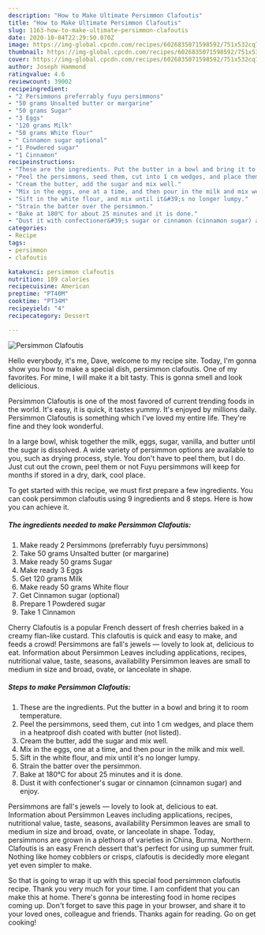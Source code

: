 ```yaml
---
description: "How to Make Ultimate Persimmon Clafoutis"
title: "How to Make Ultimate Persimmon Clafoutis"
slug: 1163-how-to-make-ultimate-persimmon-clafoutis
date: 2020-10-04T22:29:50.070Z
image: https://img-global.cpcdn.com/recipes/6026835071598592/751x532cq70/persimmon-clafoutis-recipe-main-photo.jpg
thumbnail: https://img-global.cpcdn.com/recipes/6026835071598592/751x532cq70/persimmon-clafoutis-recipe-main-photo.jpg
cover: https://img-global.cpcdn.com/recipes/6026835071598592/751x532cq70/persimmon-clafoutis-recipe-main-photo.jpg
author: Joseph Hammond
ratingvalue: 4.6
reviewcount: 39002
recipeingredient:
- "2 Persimmons preferrably fuyu persimmons"
- "50 grams Unsalted butter or margarine"
- "50 grams Sugar"
- "3 Eggs"
- "120 grams Milk"
- "50 grams White flour"
- " Cinnamon sugar optional"
- "1 Powdered sugar"
- "1 Cinnamon"
recipeinstructions:
- "These are the ingredients. Put the butter in a bowl and bring it to room temperature."
- "Peel the persimmons, seed them, cut into 1 cm wedges, and place them in a heatproof dish coated with butter (not listed)."
- "Cream the butter, add the sugar and mix well."
- "Mix in the eggs, one at a time, and then pour in the milk and mix well."
- "Sift in the white flour, and mix until it&#39;s no longer lumpy."
- "Strain the batter over the persimmon."
- "Bake at 180℃ for about 25 minutes and it is done."
- "Dust it with confectioner&#39;s sugar or cinnamon (cinnamon sugar) and enjoy."
categories:
- Recipe
tags:
- persimmon
- clafoutis

katakunci: persimmon clafoutis 
nutrition: 189 calories
recipecuisine: American
preptime: "PT40M"
cooktime: "PT34M"
recipeyield: "4"
recipecategory: Dessert

---
```



![Persimmon Clafoutis](https://img-global.cpcdn.com/recipes/6026835071598592/751x532cq70/persimmon-clafoutis-recipe-main-photo.jpg)

Hello everybody, it's me, Dave, welcome to my recipe site. Today, I'm gonna show you how to make a special dish, persimmon clafoutis. One of my favorites. For mine, I will make it a bit tasty. This is gonna smell and look delicious.

Persimmon Clafoutis is one of the most favored of current trending foods in the world. It's easy, it is quick, it tastes yummy. It's enjoyed by millions daily. Persimmon Clafoutis is something which I've loved my entire life. They're fine and they look wonderful.

In a large bowl, whisk together the milk, eggs, sugar, vanilla, and butter until the sugar is dissolved. A wide variety of persimmon options are available to you, such as drying process, style. You don&#39;t have to peel them, but I do. Just cut out the crown, peel them or not Fuyu persimmons will keep for months if stored in a dry, dark, cool place.


To get started with this recipe, we must first prepare a few ingredients. You can cook persimmon clafoutis using 9 ingredients and 8 steps. Here is how you can achieve it.

<!--inarticleads1-->

##### The ingredients needed to make Persimmon Clafoutis:

1. Make ready 2 Persimmons (preferrably fuyu persimmons)
1. Take 50 grams Unsalted butter (or margarine)
1. Make ready 50 grams Sugar
1. Make ready 3 Eggs
1. Get 120 grams Milk
1. Make ready 50 grams White flour
1. Get  Cinnamon sugar (optional)
1. Prepare 1 Powdered sugar
1. Take 1 Cinnamon


Cherry Clafoutis is a popular French dessert of fresh cherries baked in a creamy flan-like custard. This clafoutis is quick and easy to make, and feeds a crowd! Persimmons are fall&#39;s jewels — lovely to look at, delicious to eat. Information about Persimmon Leaves including applications, recipes, nutritional value, taste, seasons, availability Persimmon leaves are small to medium in size and broad, ovate, or lanceolate in shape. 

<!--inarticleads2-->

##### Steps to make Persimmon Clafoutis:

1. These are the ingredients. Put the butter in a bowl and bring it to room temperature.
1. Peel the persimmons, seed them, cut into 1 cm wedges, and place them in a heatproof dish coated with butter (not listed).
1. Cream the butter, add the sugar and mix well.
1. Mix in the eggs, one at a time, and then pour in the milk and mix well.
1. Sift in the white flour, and mix until it&#39;s no longer lumpy.
1. Strain the batter over the persimmon.
1. Bake at 180℃ for about 25 minutes and it is done.
1. Dust it with confectioner&#39;s sugar or cinnamon (cinnamon sugar) and enjoy.


Persimmons are fall&#39;s jewels — lovely to look at, delicious to eat. Information about Persimmon Leaves including applications, recipes, nutritional value, taste, seasons, availability Persimmon leaves are small to medium in size and broad, ovate, or lanceolate in shape. Today, persimmons are grown in a plethora of varieties in China, Burma, Northern. Clafoutis is an easy French dessert that&#39;s perfect for using up summer fruit. Nothing like homey cobblers or crisps, clafoutis is decidedly more elegant yet even simpler to make. 

So that is going to wrap it up with this special food persimmon clafoutis recipe. Thank you very much for your time. I am confident that you can make this at home. There's gonna be interesting food in home recipes coming up. Don't forget to save this page in your browser, and share it to your loved ones, colleague and friends. Thanks again for reading. Go on get cooking!
